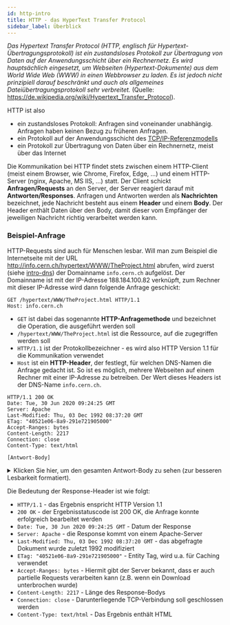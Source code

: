 ```yaml
---
id: http-intro
title: HTTP - das HyperText Transfer Protocol
sidebar_label: Überblick
---
```


*Das Hypertext Transfer Protocol (HTTP, englisch für Hypertext-Übertragungsprotokoll) ist ein* 
*zustandsloses Protokoll zur Übertragung von Daten auf der Anwendungsschicht über ein Rechnernetz.* 
*Es wird hauptsächlich eingesetzt, um Webseiten (Hypertext-Dokumente) aus dem World Wide Web (WWW)* 
*in einen Webbrowser zu laden. Es ist jedoch nicht prinzipiell darauf beschränkt und auch als*
*allgemeines Dateiübertragungsprotokoll sehr verbreitet.*
(Quelle: https://de.wikipedia.org/wiki/Hypertext_Transfer_Protocol).

HTTP ist also
- ein zustandsloses Protokoll: Anfragen sind voneinander unabhängig. Anfragen haben keinen Bezug zu früheren Anfragen.
- ein Protokoll auf der Anwendungsschicht des [TCP/IP-Referenzmodells](intro-protocols)
- ein Protokoll zur Übertragung von Daten über ein Rechnernetz, meist über das Internet

Die Kommunikation bei HTTP findet stets zwischen einem HTTP-Client (meist einem Browser, wie
Chrome, Firefox, Edge, ...) und einem HTTP-Server (nginx, Apache, MS IIS, ...) statt. Der Client
schickt **Anfragen/Requests** an den Server, der Server reagiert darauf mit **Antworten/Responses**.
Anfragen und Antworten werden als **Nachrichten** bezeichnet, jede Nachricht besteht aus einem 
**Header** und einem **Body**. Der Header enthält Daten über den Body, damit dieser vom Empfänger
der jeweiligen Nachricht richtig verarbeitet werden kann.

### Beispiel-Anfrage
HTTP-Requests sind auch für Menschen lesbar. Will man zum Beispiel die Internetseite mit
der URL http://info.cern.ch/hypertext/WWW/TheProject.html abrufen, wird zuerst (siehe [intro-dns](DNS))
der Domainname `info.cern.ch` aufgelöst. Der Domainname ist mit der IP-Adresse 188.184.100.82
verknüpft, zum Rechner mit dieser IP-Adresse wird dann folgende Anfrage geschickt:
```
GET /hypertext/WWW/TheProject.html HTTP/1.1
Host: info.cern.ch
```

- `GET` ist dabei das sogenannte **HTTP-Anfragemethode** und bezeichnet die Operation, die ausgeführt werden soll
- `/hypertext/WWW/TheProject.html` ist die Ressource, auf die zugegriffen werden soll
- `HTTP/1.1` ist der Protokollbezeichner - es wird also HTTP Version 1.1 für die Kommunikation verwendet
- `Host` ist ein **HTTP-Header**, der festlegt, für welchen DNS-Namen die Anfrage gedacht ist. So ist es möglich, mehrere Webseiten auf einem Rechner mit einer IP-Adresse zu betreiben. Der Wert dieses Headers ist der DNS-Name `info.cern.ch`.

```
HTTP/1.1 200 OK 
Date: Tue, 30 Jun 2020 09:24:25 GMT  
Server: Apache  
Last-Modified: Thu, 03 Dec 1992 08:37:20 GMT  
ETag: "40521e06-8a9-291e721905000"   
Accept-Ranges: bytes  
Content-Length: 2217  
Connection: close  
Content-Type: text/html

[Antwort-Body]
```

<details>
<summary>Klicken Sie hier, um den gesamten Antwort-Body zu sehen (zur besseren Lesbarkeit formatiert).</summary>


```
<HEADER>
  <TITLE>The World Wide Web project<TITLE> 
  <NEXTID N="55"> 
</HEADER> 
<BODY> 
  <H1>World Wide Web</H1>
  The WorldWideWeb (W3) is a wide-area<A NAME=0 HREF="WhatIs.html"> hypermedia</A> 
  information retrieval initiative aiming to give universal access to a large universe 
  of documents.
  <P> 
  Everything there is online about W3 is linked directly or indirectly to this document, 
  including an <A NAME=24 HREF="Summary.html">executive summary</A> of the project, 
  <A NAME=29 HREF="Administration/Mailing/Overview.html">Mailing lists</A> , 
  <A NAME=30 HREF="Policy.html">Policy</A> , November's  
  <A NAME=34 HREF="News/9211.html">W3  news</A> , 
  <A NAME=41 HREF="FAQ/List.html">Frequently Asked Questions</A> . 
  <DL> 
    <DT><A NAME=44 HREF="../DataSources/Top.html">What's out there?</A> 
    <DD> Pointers to the world's online information,
    <A NAME=45 HREF="../DataSources/bySubject/Overview.html"> subjects</A> , 
    <A NAME=z54 HREF="../DataSources/WWW/Servers.html">W3 servers</A>, etc. 

    <DT><A NAME=46 HREF="Help.html">Help</A> 
    <DD> on the browser you are using 

    <DT><A NAME=13 HREF="Status.html">Software Products</A> 
    <DD> A list of W3 project components and their current state. (e.g. 
    <A NAME=27 HREF="LineMode/Browser.html">Line Mode</A> ,X11 
    <A NAME=35 HREF="Status.html#35">Viola</A> ,  
    <A NAME=26 HREF="NeXT/WorldWideWeb.html">NeXTStep</A> , 
    <A NAME=25 HREF="Daemon/Overview.html">Servers</A> , 
    <A NAME=51 HREF="Tools/Overview.html">Tools</A> ,
    <A NAME=53 HREF="MailRobot/Overview.html"> Mail robot</A> ,
    <A NAME=52 HREF="Status.html#57"> Library</A> ) 
    
    <DT><A NAME=47 HREF="Technical.html">Technical</A> 
    <DD> Details of protocols, formats, program internals etc 

    <DT><A NAME=40 HREF="Bibliography.html">Bibliography</A> 
    <DD> Paper documentation on  W3 and references. 

    <DT><A NAME=14 HREF="People.html">People</A> 
    <DD> A list of some people involved in the project. 

    <DT><A NAME=15 HREF="History.html">History</A> 
    <DD> A summary of the history of the project. 

    <DT><A NAME=37 HREF="Helping.html">How can I help</A> ? 
    <DD> If you would like to support the web.. 

    <DT><A NAME=48 HREF="../README.html">Getting code</A> 
    <DD> Getting the code by
    <A NAME=49 HREF="LineMode/Defaults/Distribution.html"> anonymous FTP</A> , etc.</A>
  </DL>
</BODY>
```
</details>

Die Bedeutung der Response-Header ist wie folgt:
- `HTTP/1.1` - das Ergebnis enspricht HTTP Version 1.1
- `200 OK` - der Ergebnisstatuscode ist 200 OK, die Anfrage konnte erfolgreich bearbeitet werden
- `Date: Tue, 30 Jun 2020 09:24:25 GMT` - Datum der Response
- `Server: Apache` - die Response kommt von einem Apache-Server
- `Last-Modified: Thu, 03 Dec 1992 08:37:20 GMT` - das abgefragte Dokument wurde zuletzt 1992 modifiziert
- `ETag: "40521e06-8a9-291e721905000"` - Entity Tag, wird u.a. für Caching verwendet
- `Accept-Ranges: bytes` - Hiermit gibt der Server bekannt, dass er auch partielle Requests verarbeiten kann (z.B. wenn ein Download unterbrochen wurde)
- `Content-Length: 2217` - Länge des Response-Bodys
- `Connection: close` - Darunterliegende TCP-Verbindung soll geschlossen werden
- `Content-Type: text/html` - Das Ergebnis enthält HTML